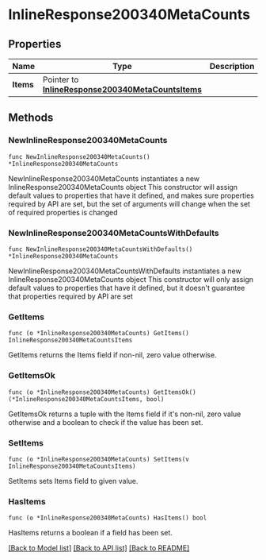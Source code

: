 # InlineResponse200340MetaCounts

## Properties

Name | Type | Description | Notes
------------ | ------------- | ------------- | -------------
**Items** | Pointer to [**InlineResponse200340MetaCountsItems**](InlineResponse200340MetaCountsItems.md) |  | [optional] 

## Methods

### NewInlineResponse200340MetaCounts

`func NewInlineResponse200340MetaCounts() *InlineResponse200340MetaCounts`

NewInlineResponse200340MetaCounts instantiates a new InlineResponse200340MetaCounts object
This constructor will assign default values to properties that have it defined,
and makes sure properties required by API are set, but the set of arguments
will change when the set of required properties is changed

### NewInlineResponse200340MetaCountsWithDefaults

`func NewInlineResponse200340MetaCountsWithDefaults() *InlineResponse200340MetaCounts`

NewInlineResponse200340MetaCountsWithDefaults instantiates a new InlineResponse200340MetaCounts object
This constructor will only assign default values to properties that have it defined,
but it doesn't guarantee that properties required by API are set

### GetItems

`func (o *InlineResponse200340MetaCounts) GetItems() InlineResponse200340MetaCountsItems`

GetItems returns the Items field if non-nil, zero value otherwise.

### GetItemsOk

`func (o *InlineResponse200340MetaCounts) GetItemsOk() (*InlineResponse200340MetaCountsItems, bool)`

GetItemsOk returns a tuple with the Items field if it's non-nil, zero value otherwise
and a boolean to check if the value has been set.

### SetItems

`func (o *InlineResponse200340MetaCounts) SetItems(v InlineResponse200340MetaCountsItems)`

SetItems sets Items field to given value.

### HasItems

`func (o *InlineResponse200340MetaCounts) HasItems() bool`

HasItems returns a boolean if a field has been set.


[[Back to Model list]](../README.md#documentation-for-models) [[Back to API list]](../README.md#documentation-for-api-endpoints) [[Back to README]](../README.md)


